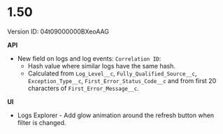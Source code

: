 # 1.50

Version ID: 04t09000000BXeoAAG

**API**

-   New field on logs and log events: `Correlation ID`:
    -   Hash value where similar logs have the same hash.
    -   Calculated from `Log_Level__c`, `Fully_Qualified_Source__c`,
        `Exception_Type__c`, `First_Error_Status_Code__c` and from first 20
        characters of `First_Error_Message__c`.

**UI**

-   Logs Explorer - Add glow animation around the refresh button when filter is
    changed.
